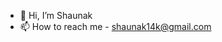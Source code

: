- 👋 Hi, I’m Shaunak
- 📫 How to reach me - shaunak14k@gmail.com

<!---
shaunak14k/shaunak14k is a ✨ special ✨ repository because its `README.md` (this file) appears on your GitHub profile.
You can click the Preview link to take a look at your changes.
--->
